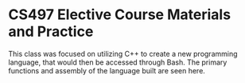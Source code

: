 # CS497 Elective Course Materials and Practice
This class was focused on utilizing C++ to create a new programming language, that would then be accessed through Bash. The primary functions and assembly of the language built are seen here. 
